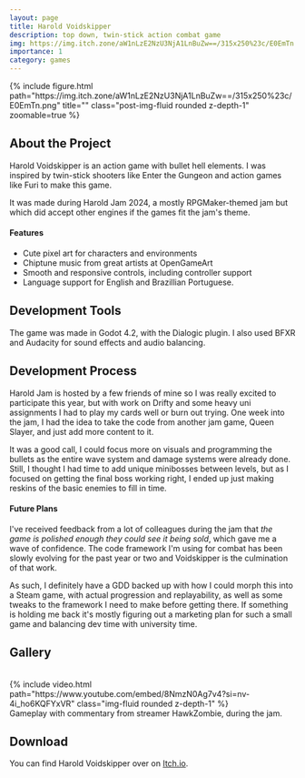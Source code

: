 ```yaml
---
layout: page
title: Harold Voidskipper
description: top down, twin-stick action combat game
img: https://img.itch.zone/aW1nLzE2NzU3NjA1LnBuZw==/315x250%23c/E0EmTn.png
importance: 1
category: games
---
```


<div class="text-center">
    {% include figure.html path="https://img.itch.zone/aW1nLzE2NzU3NjA1LnBuZw==/315x250%23c/E0EmTn.png" title="" class="post-img-fluid rounded z-depth-1" zoomable=true %}
</div>


## About the Project

Harold Voidskipper is an action game with bullet hell elements. I was inspired by twin-stick shooters like Enter the Gungeon and action games like Furi to make this game.

It was made during Harold Jam 2024, a mostly RPGMaker-themed jam but which did accept other engines if the games fit the jam's theme.

#### Features

- Cute pixel art for characters and environments
- Chiptune music from great artists at OpenGameArt
- Smooth and responsive controls, including controller support
- Language support for English and Brazillian Portuguese.

## Development Tools

The game was made in Godot 4.2, with the Dialogic plugin. I also used BFXR and Audacity for sound effects and audio balancing.

<!-- ## Project Details -->

<!-- Here, you can go into more depth about your game development project. Talk about the inspiration behind the game, challenges faced during development, and any interesting anecdotes or stories related to the project.  -->

## Development Process

Harold Jam is hosted by a few friends of mine so I was really excited to participate this year, but with work on Drifty and some heavy uni assignments
I had to play my cards well or burn out trying. One week into the jam, I had the idea to take the code from another jam game, Queen Slayer, and just
add more content to it.

It was a good call, I could focus more on visuals and programming the bullets as the entire wave system and damage systems were already done. Still, I
thought I had time to add unique minibosses between levels, but as I focused on getting the final boss working right, I ended up just making reskins
of the basic enemies to fill in time.

#### Future Plans

I've received feedback from a lot of colleagues during the jam that _the game is polished enough they could see it being sold_,
which gave me a wave of confidence. The code framework I'm using for combat has been slowly evolving for the past year or two and
Voidskipper is the culmination of that work.

As such, I definitely have a GDD backed up with how I could morph this into a Steam game, with actual progression and replayability, 
as well as some tweaks to the framework I need to make before getting there. If something is holding me back it's mostly figuring out
a marketing plan for such a small game and balancing dev time with university time.

## Gallery
<br>

<div class="embed-responsive embed-responsive-16by9">
    {% include video.html path="https://www.youtube.com/embed/8NmzN0Ag7v4?si=nv-4i_ho6KQFYxVR" class="img-fluid rounded  z-depth-1" %}
</div>
<div class="caption">Gameplay with commentary from streamer HawkZombie, during the jam.</div>

## Download

You can find Harold Voidskipper over on <a href="https://nate-the-bard.itch.io/haroldjam-2024">Itch.io</a>.